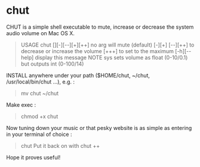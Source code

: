 # chut
CHUT is a simple shell executable to mute, increase or decrease the system audio volume on Mac OS X.

> USAGE chut [][-][--][+][++]
>      no arg will mute (default)
>      [-][+] [--][++] to decrease or increase the volume
>      [+++] to set to the maximum
>      [-h][--help] display this message
> NOTE sys sets volume as float (0-10/0.1) but outputs int (0-100/14)

INSTALL anywhere under your path ($HOME/chut, ~/chut, /usr/local/bin/chut ...), e.g. :
> mv chut ~/chut 

Make exec :
> chmod +x chut

Now tuning down your music or that pesky website is as simple as entering in your terminal of choice :
> chut
Put it back on with 
> chut ++

Hope it proves useful!
